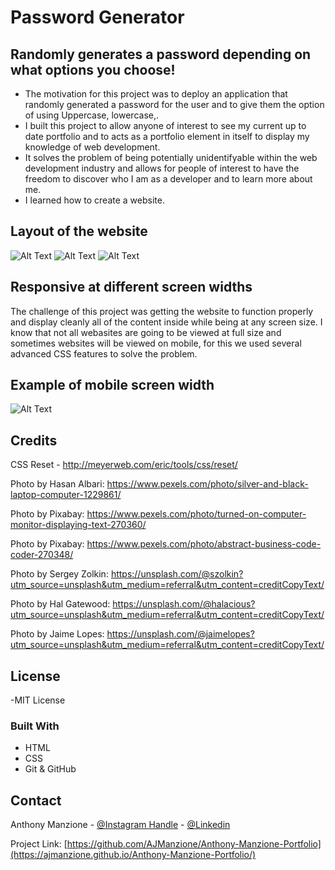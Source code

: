 # Password Generator

## Randomly generates a password depending on what options you choose!


- The motivation for this project was to deploy an application that randomly generated a password for the user and to give them the option of using Uppercase, lowercase,.
- I built this project to allow anyone of interest to see my current up to date portfolio and to acts as a portfolio element in itself to display my knowledge of web development.
- It solves the problem of being potentially unidentifyable within the web development industry and allows for people of interest to have the freedom to discover who I am as a developer and to learn more about me.
- I learned how to create a website.


## Layout of the website
![Alt Text](/assets/images/1.png)
![Alt Text](/assets/images/2.png)
![Alt Text](/assets/images/3.png)

## Responsive at different screen widths 

   The challenge of this project was getting the website to function properly and display cleanly all of the content inside while being at any screen size. I know that not all webasites are going to be viewed at full size and sometimes websites will be viewed on mobile, for this we used several advanced CSS features to solve the problem.

## Example of mobile screen width

![Alt Text](/assets/images/4.png)

## Credits

   CSS Reset - http://meyerweb.com/eric/tools/css/reset/ 
 
   Photo by Hasan Albari: https://www.pexels.com/photo/silver-and-black-laptop-computer-1229861/

   Photo by Pixabay: https://www.pexels.com/photo/turned-on-computer-monitor-displaying-text-270360/

   Photo by Pixabay: https://www.pexels.com/photo/abstract-business-code-coder-270348/
   
   Photo by Sergey Zolkin: https://unsplash.com/@szolkin?utm_source=unsplash&utm_medium=referral&utm_content=creditCopyText/

   Photo by Hal Gatewood: https://unsplash.com/@halacious?utm_source=unsplash&utm_medium=referral&utm_content=creditCopyText/

   Photo by Jaime Lopes: https://unsplash.com/@jaimelopes?utm_source=unsplash&utm_medium=referral&utm_content=creditCopyText/

## License

 -MIT License

 ### Built With

* HTML
* CSS
* Git & GitHub


<!-- CONTACT -->
## Contact

Anthony Manzione - [@Instagram Handle](https://www.instagram.com/anthony.manzione/) - 
[@Linkedin](https://www.linkedin.com/in/anthony-manzione-862b44250/)

Project Link: [https://github.com/AJManzione/Anthony-Manzione-Portfolio](https://ajmanzione.github.io/Anthony-Manzione-Portfolio/)



